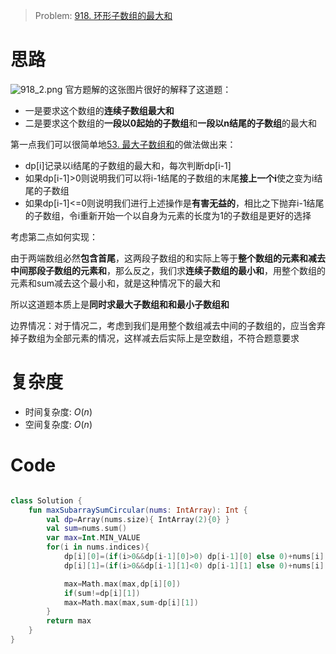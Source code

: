 > Problem: [918. 环形子数组的最大和](https://leetcode.cn/problems/maximum-sum-circular-subarray/description/)

# 思路
![918_2.png](https://pic.leetcode.cn/1689844035-SnfNvO-918_2.png)
官方题解的这张图片很好的解释了这道题：
- 一是要求这个数组的**连续子数组最大和**
- 二是要求这个数组的**一段以0起始的子数组**和**一段以n结尾的子数组**的最大和

第一点我们可以很简单地[53. 最大子数组和](/problems/maximum-subarray/)的做法做出来：
- dp[i]记录以i结尾的子数组的最大和，每次判断dp[i-1]
- 如果dp[i-1]>0则说明我们可以将i-1结尾的子数组的末尾**接上一个i**使之变为i结尾的子数组
- 如果dp[i-1]<=0则说明我们进行上述操作是**有害无益的**，相比之下抛弃i-1结尾的子数组，令i重新开始一个以自身为元素的长度为1的子数组是更好的选择

考虑第二点如何实现：

由于两端数组必然**包含首尾**，这两段子数组的和实际上等于**整个数组的元素和减去中间那段子数组的元素和**，那么反之，我们求**连续子数组的最小和**，用整个数组的元素和sum减去这个最小和，就是这种情况下的最大和

所以这道题本质上是**同时求最大子数组和和最小子数组和**

边界情况：对于情况二，考虑到我们是用整个数组减去中间的子数组的，应当舍弃掉子数组为全部元素的情况，这样减去后实际上是空数组，不符合题意要求

# 复杂度
- 时间复杂度:  $O(n)$
- 空间复杂度: $O(n)$

# Code
```Kotlin []

class Solution {
    fun maxSubarraySumCircular(nums: IntArray): Int {
        val dp=Array(nums.size){ IntArray(2){0} }
        val sum=nums.sum()
        var max=Int.MIN_VALUE
        for(i in nums.indices){
            dp[i][0]=(if(i>0&&dp[i-1][0]>0) dp[i-1][0] else 0)+nums[i]
            dp[i][1]=(if(i>0&&dp[i-1][1]<0) dp[i-1][1] else 0)+nums[i]

            max=Math.max(max,dp[i][0])
            if(sum!=dp[i][1])
            max=Math.max(max,sum-dp[i][1])
        }
        return max
    }
}
```
